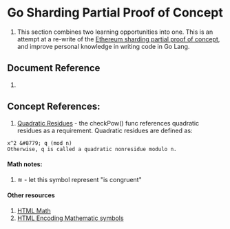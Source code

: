 # Go Sharding Partial Proof of Concept

1. This section combines two learning opportunities into one. This is an attempt at a re-write of the [Ethereum sharding partial proof of concept](https://github.com/ethereum/research/tree/master/sharding_fork_choice_poc), and improve personal knowledge in writing code in Go Lang.

## Document Reference
1.
## Concept References:
1. [Quadratic Residues](./implementation/beacon_chain_node.go) - the checkPow() func references quadratic residues as a requirement. Quadratic residues are defined as:
```In number theory, an integer q is called a quadratic residue modulo n if it is congruent to a perfect square modulo n; i.e., if there exists an integer x such that:  
x^2 &#8779; q (mod n)  
Otherwise, q is called a quadratic nonresidue modulo n.
```


#### Math notes:
1. &#8779; - let this symbol represent "is congruent"


#### Other resources
1. [HTML Math](https://www.w3.org/MarkUp/html3/maths.html)
2. [HTML Encoding Mathematic symbols](https://www.w3schools.com/charsets/ref_utf_math.asp)
